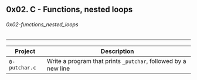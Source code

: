 ## 0x02. C - Functions, nested loops
###### 0x02-functions_nested_loops
----------------------------------
| Project | Description |
| ---------- | ----------- |
| `0-putchar.c` | Write a program that prints `_putchar`, followed by a new line |

